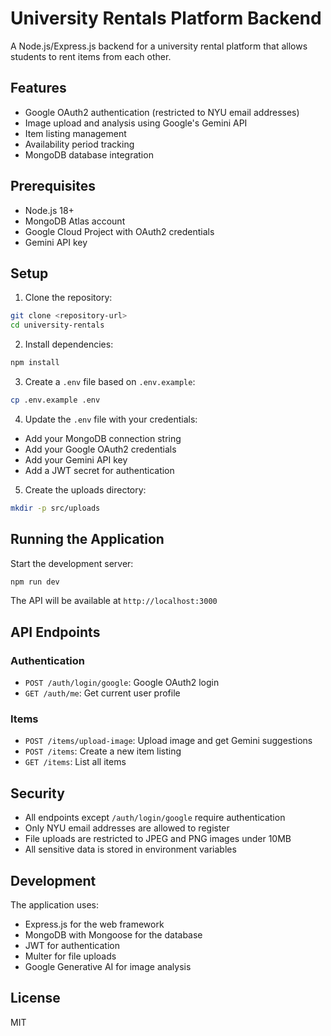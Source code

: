 # University Rentals Platform Backend

A Node.js/Express.js backend for a university rental platform that allows students to rent items from each other.

## Features

- Google OAuth2 authentication (restricted to NYU email addresses)
- Image upload and analysis using Google's Gemini API
- Item listing management
- Availability period tracking
- MongoDB database integration

## Prerequisites

- Node.js 18+
- MongoDB Atlas account
- Google Cloud Project with OAuth2 credentials
- Gemini API key

## Setup

1. Clone the repository:
```bash
git clone <repository-url>
cd university-rentals
```

2. Install dependencies:
```bash
npm install
```

3. Create a `.env` file based on `.env.example`:
```bash
cp .env.example .env
```

4. Update the `.env` file with your credentials:
- Add your MongoDB connection string
- Add your Google OAuth2 credentials
- Add your Gemini API key
- Add a JWT secret for authentication

5. Create the uploads directory:
```bash
mkdir -p src/uploads
```

## Running the Application

Start the development server:
```bash
npm run dev
```

The API will be available at `http://localhost:3000`

## API Endpoints

### Authentication
- `POST /auth/login/google`: Google OAuth2 login
- `GET /auth/me`: Get current user profile

### Items
- `POST /items/upload-image`: Upload image and get Gemini suggestions
- `POST /items`: Create a new item listing
- `GET /items`: List all items

## Security

- All endpoints except `/auth/login/google` require authentication
- Only NYU email addresses are allowed to register
- File uploads are restricted to JPEG and PNG images under 10MB
- All sensitive data is stored in environment variables

## Development

The application uses:
- Express.js for the web framework
- MongoDB with Mongoose for the database
- JWT for authentication
- Multer for file uploads
- Google Generative AI for image analysis

## License

MIT 